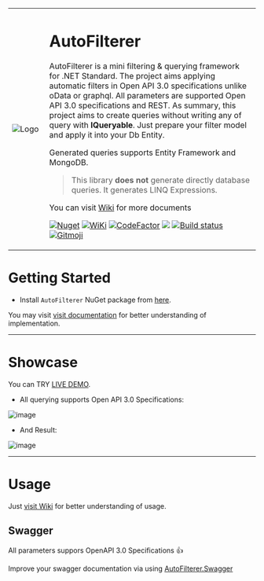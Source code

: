 <table>
<tr>
<td width="15%">

 ![Logo](https://github.com/enisn/AutoFilterer/blob/master/content/auto_filterer_icon.png?raw=true) 

</td>
<td>

 # AutoFilterer

AutoFilterer is a mini filtering & querying framework for .NET Standard. The project aims applying automatic filters in Open API 3.0 specifications unlike oData or graphql. All parameters are supported Open API 3.0 specifications and REST.
As summary, this project aims to create queries without writing any of query with **IQueryable**. Just prepare your filter model and apply it into your Db Entity.

Generated queries supports Entity Framework and MongoDB. 

> This library **does not** generate directly database queries. It generates LINQ Expressions.

You can visit [Wiki](../../wiki) for more documents

[![Nuget](https://img.shields.io/nuget/v/AutoFilterer?logo=nuget)](https://www.nuget.org/packages/AutoFilterer/)
[![WiKi](https://img.shields.io/badge/Visit-Wiki-orange)](../../wiki)
[![CodeFactor](https://www.codefactor.io/repository/github/enisn/autofilterer/badge)](https://www.codefactor.io/repository/github/enisn/autofilterer)
<a href="https://codeclimate.com/github/enisn/AutoFilterer/maintainability"><img src="https://api.codeclimate.com/v1/badges/9d3ef7b380c4257c04fd/maintainability" /></a>
[![Build status](https://ci.appveyor.com/api/projects/status/fhsry13a6k6j712w?svg=true)](https://ci.appveyor.com/project/enisn/autofilterer)
<a href="https://gitmoji.carloscuesta.me">
  <img src="https://img.shields.io/badge/gitmoji-%20😜%20😍-FFDD67.svg?style=flat-square" alt="Gitmoji">
</a>
</td>
</tr>
</table>


# Getting Started

- Install `AutoFilterer` NuGet package from [here](https://www.nuget.org/packages/AutoFilterer/).

You may visit [visit documentation](../../wiki) for better understanding of implementation.


***

# Showcase

You can TRY [LIVE DEMO](https://autofilterer-showcase.herokuapp.com/swagger/index.html#/Books/get_api_Books).

- All querying supports Open API 3.0 Specifications:

![image](https://user-images.githubusercontent.com/23705418/82128447-f9961180-97c3-11ea-87b3-452c38d9f676.png)

- And Result:

![image](https://user-images.githubusercontent.com/23705418/82128521-6ad5c480-97c4-11ea-9f78-575733c101dd.png)

***

# Usage
Just [visit Wiki](../../wiki) for better understanding of usage.

## Swagger
All parameters suppors OpenAPI 3.0 Specifications 👍

Improve your swagger documentation via using [AutoFilterer.Swagger](https://www.nuget.org/packages/AutoFilterer.Swagger)
